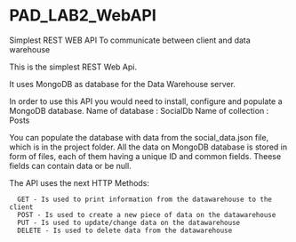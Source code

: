 # PAD_LAB2_WebAPI
Simplest REST WEB API To communicate between client and data warehouse

This is the simplest REST Web Api.

It uses MongoDB as database for the Data Warehouse server.

In order to use this API you would need to install, configure and populate a MongoDB database.
Name of database : SocialDb
Name of collection : Posts

You can populate the database with data from the social_data.json file, which is in the project folder.
All the data on MongoDB database is stored in form of files, each of them having a unique ID and common fields. 
Theese fields can contain data or be null.


The API uses the next HTTP Methods:

      GET - Is used to print information from the datawarehouse to the client
      POST - Is used to create a new piece of data on the datawarehouse
      PUT - Is used to update/change data on the datawarehouse
      DELETE - Is used to delete data from the datawarehouse
      

